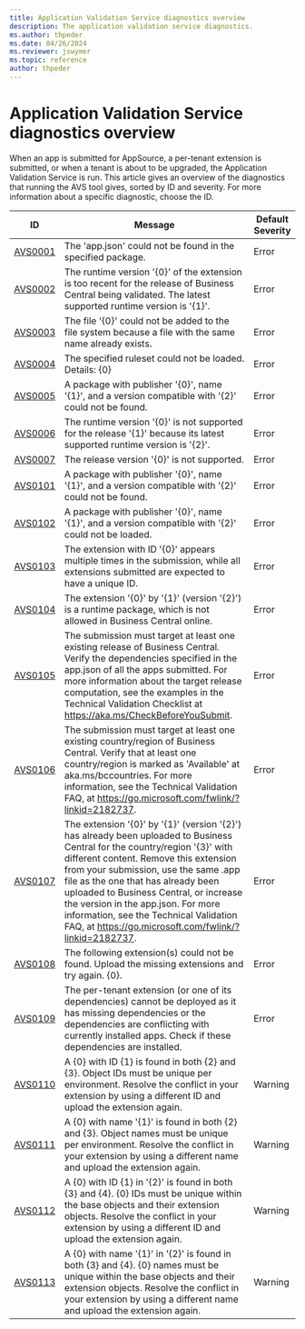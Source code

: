 ```yaml
---
title: Application Validation Service diagnostics overview
description: The application validation service diagnostics.
ms.author: thpeder
ms.date: 04/26/2024
ms.reviewer: jswymer
ms.topic: reference
author: thpeder
---
```


# Application Validation Service diagnostics overview

When an app is submitted for AppSource, a per-tenant extension is submitted, or when a tenant is about to be upgraded, the Application Validation Service is run. This article gives an overview of the diagnostics that running the AVS tool gives, sorted by ID and severity. For more information about a specific diagnostic, choose the ID.

|ID|Message|Default Severity|
|--|-----------|----------------|
|[AVS0001](diagnostic-avs0001.md)|The 'app.json' could not be found in the specified package.|Error|
|[AVS0002](diagnostic-avs0002.md)|The runtime version '{0}' of the extension is too recent for the release of Business Central being validated. The latest supported runtime version is '{1}'.|Error|
|[AVS0003](diagnostic-avs0003.md)|The file '{0}' could not be added to the file system because a file with the same name already exists.|Error|
|[AVS0004](diagnostic-avs0004.md)|The specified ruleset could not be loaded. Details: {0}|Error|
|[AVS0005](diagnostic-avs0005.md)|A package with publisher '{0}', name '{1}', and a version compatible with '{2}' could not be found.|Error|
|[AVS0006](diagnostic-avs0006.md)|The runtime version '{0}' is not supported for the release '{1}' because its latest supported runtime version is '{2}'.|Error|
|[AVS0007](diagnostic-avs0007.md)|The release version '{0}' is not supported.|Error|
|[AVS0101](diagnostic-avs0101.md)|A package with publisher '{0}', name '{1}', and a version compatible with '{2}' could not be found.|Error|
|[AVS0102](diagnostic-avs0102.md)|A package with publisher '{0}', name '{1}', and a version compatible with '{2}' could not be loaded.|Error|
|[AVS0103](diagnostic-avs0103.md)|The extension with ID '{0}' appears multiple times in the submission, while all extensions submitted are expected to have a unique ID.|Error|
|[AVS0104](diagnostic-avs0104.md)|The extension '{0}' by '{1}' (version '{2}') is a runtime package, which is not allowed in Business Central online.|Error|
|[AVS0105](diagnostic-avs0105.md)|The submission must target at least one existing release of Business Central. Verify the dependencies specified in the app.json of all the apps submitted. For more information about the target release computation, see the examples in the Technical Validation Checklist at https://aka.ms/CheckBeforeYouSubmit.|Error|
|[AVS0106](diagnostic-avs0106.md)|The submission must target at least one existing country/region of Business Central. Verify that at least one country/region is marked as 'Available' at aka.ms/bccountries. For more information, see the Technical Validation FAQ, at https://go.microsoft.com/fwlink/?linkid=2182737.|Error|
|[AVS0107](diagnostic-avs0107.md)|The extension '{0}' by '{1}' (version '{2}') has already been uploaded to Business Central for the country/region '{3}' with different content. Remove this extension from your submission, use the same .app file as the one that has already been uploaded to Business Central, or increase the version in the app.json. For more information, see the Technical Validation FAQ, at https://go.microsoft.com/fwlink/?linkid=2182737.|Error|
|[AVS0108](diagnostic-avs0108.md)|The following extension(s) could not be found. Upload the missing extensions and try again. {0}.|Error|
|[AVS0109](diagnostic-avs0109.md)|The per-tenant extension (or one of its dependencies) cannot be deployed as it has missing dependencies or the dependencies are conflicting with currently installed apps. Check if these dependencies are installed.|Error|
|[AVS0110](diagnostic-avs0110.md)|A {0} with ID {1} is found in both {2} and {3}. Object IDs must be unique per environment. Resolve the conflict in your extension by using a different ID and upload the extension again.|Warning|
|[AVS0111](diagnostic-avs0111.md)|A {0} with name '{1}' is found in both {2} and {3}. Object names must be unique per environment. Resolve the conflict in your extension by using a different name and upload the extension again.|Warning|
|[AVS0112](diagnostic-avs0112.md)|A {0} with ID {1} in '{2}' is found in both {3} and {4}. {0} IDs must be unique within the base objects and their extension objects. Resolve the conflict in your extension by using a different ID and upload the extension again.|Warning|
|[AVS0113](diagnostic-avs0113.md)|A {0} with name '{1}' in '{2}' is found in both {3} and {4}. {0} names must be unique within the base objects and their extension objects. Resolve the conflict in your extension by using a different name and upload the extension again.|Warning|

